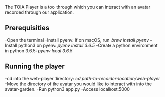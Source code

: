 The TOIA Player is a tool through which you can interact with an avatar recorded through our application.

## Prerequisities

-Open the terminal
-Install pyenv. If on macOS, run:
*brew install pyenv*
-Install python3 on pyenv:
*pyenv install 3.6.5*
-Create a python environment in python 3.6.5:
*pyenv local 3.6.5*

## Running the player

-cd into the web-player directory:
*cd path-to-recorder-location/web-player*
-Move the directory of the avatar you would like to interact with into the avatar-garden.
-Run python3 app.py 
-Access localhost:5000
